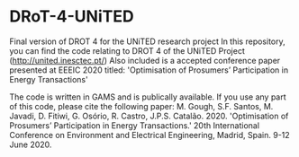 # DRoT-4-UNiTED
Final version of DROT 4 for the UNiTED research project
In this repository, you can find the code relating to DROT 4 of the UNiTED Project (http://united.inesctec.pt/)
Also included is a accepted conference paper presented at EEEIC 2020 titled: 'Optimisation of Prosumers’ Participation 
in Energy Transactions'

The code is written in GAMS and is publically available. If you use any part of this code, please cite the following paper: 
  M. Gough, S.F. Santos, M. Javadi, D. Fitiwi, G. Osório, R. Castro, J.P.S. Catalão. 2020. 'Optimisation of Prosumers’    Participation in Energy Transactions.' 20th International Conference on Environment and Electrical Engineering, Madrid, Spain. 9-12 June 2020. 

